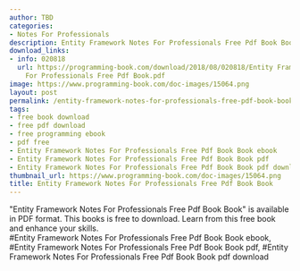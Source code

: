 ```yaml
---
author: TBD
categories:
- Notes For Professionals
description: Entity Framework Notes For Professionals Free Pdf Book Book
download_links:
- info: 020818
  url: https://programming-book.com/download/2018/08/020818/Entity Framework Notes
    For Professionals Free Pdf Book.pdf
image: https://www.programming-book.com/doc-images/15064.png
layout: post
permalink: /entity-framework-notes-for-professionals-free-pdf-book-book.html
tags:
- free book download
- free pdf download
- free programming ebook
- pdf free
- Entity Framework Notes For Professionals Free Pdf Book Book ebook
- Entity Framework Notes For Professionals Free Pdf Book Book pdf
- Entity Framework Notes For Professionals Free Pdf Book Book pdf download
thumbnail_url: https://www.programming-book.com/doc-images/15064.png
title: Entity Framework Notes For Professionals Free Pdf Book Book
---
```


 
<div class="item-desc text-justify">
  "Entity Framework Notes For Professionals Free Pdf Book Book" is available in PDF format. This books is free to download. Learn from this free book and enhance your skills.
  <br>
  #Entity Framework Notes For Professionals Free Pdf Book Book ebook, #Entity Framework Notes For Professionals Free Pdf Book Book pdf, #Entity Framework Notes For Professionals Free Pdf Book Book pdf download
</div>